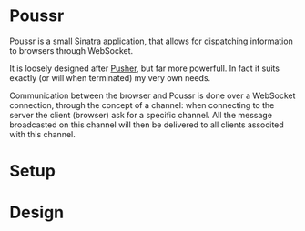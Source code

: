 Poussr
==========

Poussr is a small Sinatra application, that allows for dispatching information to 
browsers through WebSocket.

It is loosely designed after [Pusher](http://pusherapp.com), but far more powerfull.
In fact it suits exactly (or will when terminated) my very own needs.

Communication between the browser and Poussr is done over a WebSocket
connection, through the concept of a channel: when connecting to the
server the client (browser) ask for a specific channel. All the
message broadcasted on this channel will then be delivered to all
clients associted with this channel.


Setup
=========


Design
=========
